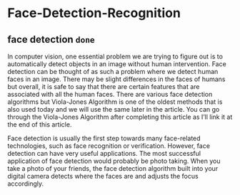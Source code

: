 # Face-Detection-Recognition

## face detection `done`
In computer vision, one essential problem we are trying to figure out is to automatically detect objects in an image without human intervention. Face detection can be thought of as such a problem where we detect human faces in an image. There may be slight differences in the faces of humans but overall, it is safe to say that there are certain features that are associated with all the human faces. There are various face detection algorithms but Viola-Jones Algorithm is one of the oldest methods that is also used today and we will use the same later in the article. You can go through the Viola-Jones Algorithm after completing this article as I’ll link it at the end of this article.

Face detection is usually the first step towards many face-related technologies, such as face recognition or verification. However, face detection can have very useful applications. The most successful application of face detection would probably be photo taking. When you take a photo of your friends, the face detection algorithm built into your digital camera detects where the faces are and adjusts the focus accordingly.

